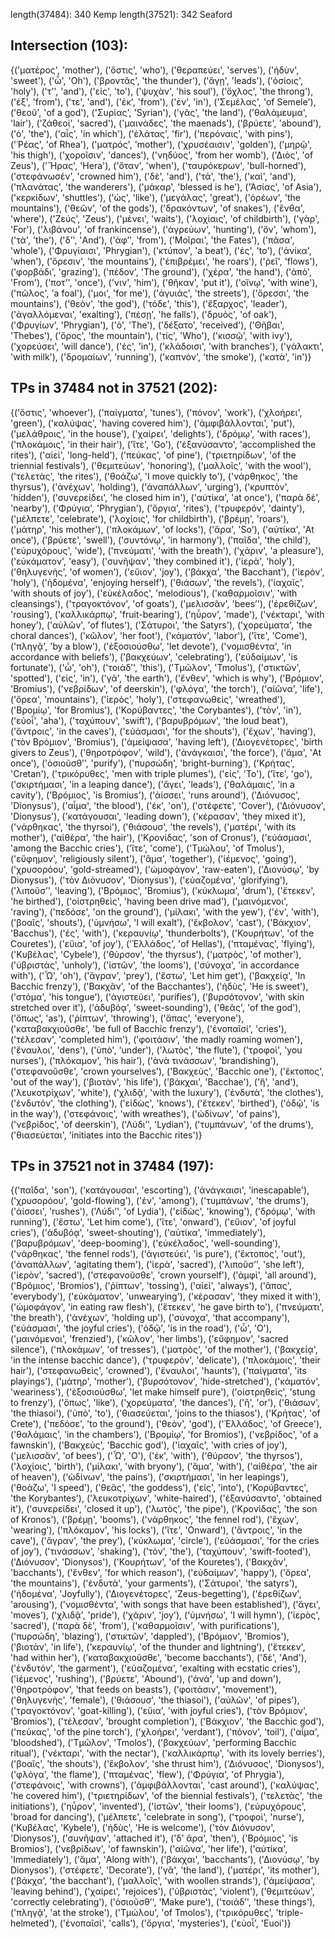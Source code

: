 length(37484): 340	Kemp
length(37521): 342	Seaford


Intersection (103):
------------------

{('ματέρος', 'mother'), ('ὅστις', 'who'), ('θεραπεύει', 'serves'), ('ἡδὺν', 'sweet'), ('ὦ', 'Oh'), ('βροντᾶς', 'the thunder'), ('ἄγῃ', 'leads'), ('ὁσίοις', 'holy'), ('τʼ', 'and'), ('εἰς', 'to'), ('ψυχὰν', 'his soul'), ('ὄχλος', 'the throng'), ('ἐξ', 'from'), ('τε', 'and'), ('ἐκ', 'from'), ('ἐν', 'in'), ('Σεμέλας', 'of Semele'), ('θεοῦ', 'of a god'), ('Συρίας', 'Syrian'), ('γᾶς', 'the land'), ('θαλάμευμα', 'lair'), ('ζάθεοί', 'sacred'), ('μαινάδες', 'the maenads'), ('βρύετε', 'abound'), ('ὁ', 'the'), ('αἷς', 'in which'), ('ἐλάτας', 'fir'), ('περόναις', 'with pins'), ('Ῥέας', 'of Rhea'), ('ματρός', 'mother'), ('χρυσέαισιν', 'golden'), ('μηρῷ', 'his thigh'), ('χοροῖσιν', 'dances'), ('νηδύος', 'from her womb'), ('Διὸς', 'of Zeus'), ('Ἥρας', 'Hera'), ('ὅταν', 'when'), ('ταυρόκερων', 'bull-horned'), ('στεφάνωσέν', 'crowned him'), ('δὲ', 'and'), ('τά', 'the'), ('καὶ', 'and'), ('πλανάτας', 'the wanderers'), ('μάκαρ', 'blessed is he'), ('Ἀσίας', 'of Asia'), ('κερκίδων', 'shuttles'), ('ὡς', 'like'), ('μεγάλας', 'great'), ('ὀρέων', 'the mountains'), ('θεῶν', 'of the gods'), ('δρακόντων', 'of snakes'), ('ἔνθα', 'where'), ('Ζεύς', 'Zeus'), ('μένει', 'waits'), ('λοχίαις', 'of childbirth'), ('γὰρ', 'For'), ('λιβάνου', 'of frankincense'), ('ἀγρεύων', 'hunting'), ('ὅν', 'whom'), ('τὰ', 'the'), ('δʼ', 'And'), ('ἀφʼ', 'from'), ('Μοῖραι', 'the Fates'), ('πᾶσα', 'whole'), ('Φρυγίαισι', 'Phrygian'), ('κτύπον', 'a beat'), ('ἐς', 'to'), ('ἁνίκα', 'when'), ('ὄρεσιν', 'the mountains'), ('ἐπιβρέμει', 'he roars'), ('ῥεῖ', 'flows'), ('φορβάδι', 'grazing'), ('πέδον', 'The ground'), ('χέρα', 'the hand'), ('ἀπὸ', 'From'), ('ποτʼ', 'once'), ('νιν', 'him'), ('θῆκαν', 'put it'), ('οἴνῳ', 'with wine'), ('πῶλος', 'a foal'), ('μοι', 'for me'), ('ἀγυιάς', 'the streets'), ('ὄρεσσι', 'the mountains'), ('θεὸν', 'the god'), ('τόδε', 'this'), ('ἔξαρχος', 'leader'), ('ἀγαλλόμεναι', 'exalting'), ('πέσῃ', 'he falls'), ('δρυὸς', 'of oak'), ('Φρυγίων', 'Phrygian'), ('ὁ', 'The'), ('δέξατο', 'received'), ('Θῆβαι', 'Thebes'), ('ὄρος', 'the mountain'), ('τίς', 'Who'), ('κισσῷ', 'with ivy'), ('χορεύσει', 'will dance'), ('ἐς', 'in'), ('κλάδοισι', 'with branches'), ('γάλακτι', 'with milk'), ('δρομαίων', 'running'), ('καπνὸν', 'the smoke'), ('κατὰ', 'in')}


TPs in 37484 not in 37521 (202):
------------------

{('ὅστις', 'whoever'), ('παίγματα', 'tunes'), ('πόνον', 'work'), ('χλοήρει', 'green'), ('καλύψας', 'having covered him'), ('ἀμφιβάλλονται', 'put'), ('μελάθροις', 'in the house'), ('χαίρει', 'delights'), ('δρόμῳ', 'with races'), ('πλοκάμοις', 'in their hair'), ('ἴτε', 'Go'), ('ἐξανύσαντο', 'accomplished the rites'), ('αἰεὶ', 'long-held'), ('πεύκας', 'of pine'), ('τριετηρίδων', 'of the triennial festivals'), ('θεμιτεύων', 'honoring'), ('μαλλοῖς', 'with the wool'), ('τελετὰς', 'the rites'), ('θοάζω', 'I move quickly to'), ('νάρθηκος', 'the thyrsus'), ('ἀνέχων', 'holding'), ('ἀναπάλλων', 'urging'), ('κρυπτὸν', 'hidden'), ('συνερείδει', 'he closed him in'), ('αὐτίκα', 'at once'), ('παρὰ δὲ', 'nearby'), ('Φρύγια', 'Phrygian'), ('ὄργια', 'rites'), ('τρυφερόν', 'dainty'), ('μέλπετε', 'celebrate'), ('λοχίοις', 'for childbirth'), ('βρέμῃ', 'roars'), ('μάτηρ', 'his mother'), ('πλοκάμων', 'of locks'), ('ἄρα', 'So'), ('αὐτίκα', 'At once'), ('βρύετε', 'swell'), ('συντόνῳ', 'in harmony'), ('παῖδα', 'the child'), ('εὐρυχόρους', 'wide'), ('πνεύματι', 'with the breath'), ('χάριν', 'a pleasure'), ('εὐκάματον', 'easy'), ('συνῆψαν', 'they combined it'), ('ἱερὰ', 'holy'), ('θηλυγενὴς', 'of women'), ('εὔιον', 'joy'), ('βάκχα', 'the Bacchant'), ('ἱερὸν', 'holy'), ('ἡδομένα', 'enjoying herself'), ('θιάσων', 'the revels'), ('ἰαχαῖς', 'with shouts of joy'), ('εὐκέλαδος', 'melodious'), ('καθαρμοῖσιν', 'with cleansings'), ('τραγοκτόνον', 'of goats'), ('μελισσᾶν', 'bees’'), ('ἐρεθίζων', 'rousing'), ('καλλικάρπῳ', 'fruit-bearing'), ('ηὗρον', 'made'), ('νέκταρι', 'with honey'), ('αὐλῶν', 'of flutes'), ('Σάτυροι', 'the Satyrs'), ('χορεύματα', 'the choral dances'), ('κῶλον', 'her foot'), ('κάματόν', 'labor'), ('ἴτε', 'Come'), ('πληγᾷ', 'by a blow'), ('ἐξοσιούσθω', 'let devote'), ('νομισθέντα', 'in accordance with beliefs'), ('βακχεύων', 'celebrating'), ('εὐδαίμων', 'is fortunate'), ('ὦ', 'oh'), ('τοιάδʼ', 'this'), ('Τμῶλον', 'Tmolus'), ('στικτῶν', 'spotted'), ('εἰς', 'in'), ('γᾶ', 'the earth'), ('ἔνθεν', 'which is why'), ('Βρόμιον', 'Bromius'), ('νεβρίδων', 'of deerskin'), ('φλόγα', 'the torch'), ('αἰῶνα', 'life'), ('ὄρεα', 'mountains'), ('ἱερὸς', 'holy'), ('στεφανωθεὶς', 'wreathed'), ('Βρομίῳ', 'for Bromius'), ('Κορύβαντες', 'the Corybantes'), ('τὸν', 'in'), ('εὐοἷ', 'aha'), ('ταχύπουν', 'swift'), ('βαρυβρόμων', 'the loud beat'), ('ἄντροις', 'in the caves'), ('εὐάσμασι', 'for the shouts'), ('ἔχων', 'having'), ('τὸν Βρόμιον', 'Bromius'), ('ἀμείψασα', 'having left'), ('Διογενέτορες', 'birth givers to Zeus'), ('θηροτρόφον', 'wild'), ('ἀνάγκαισι', 'the force'), ('ἅμα', 'At once'), ('ὁσιοῦσθʼ', 'purify'), ('πυρσώδη', 'bright-burning'), ('Κρήτας', 'Cretan'), ('τρικόρυθες', 'men with triple plumes'), ('εἰς', 'To'), ('ἴτε', 'go'), ('σκιρτήμασι', 'in a leaping dance'), ('ἄγει', 'leads'), ('θαλάμαις', 'in a cavity'), ('Βρόμιος', 'is Bromius'), ('ἀίσσει', 'runs around'), ('Διόνυσος', 'Dionysus'), ('αἷμα', 'the blood'), ('ἐκ', 'on'), ('στέφετε', 'Cover'), ('Διόνυσον', 'Dionysus'), ('κατάγουσαι', 'leading down'), ('κέρασαν', 'they mixed it'), ('νάρθηκας', 'the thyrsoi'), ('θιάσουσ', 'the revels'), ('ματέρι', 'with its mother'), ('αἰθέρα', 'the hair'), ('Κρονίδας', 'son of Cronus'), ('εὐάσμασι', 'among the Bacchic cries'), ('ἴτε', 'come'), ('Τμώλου', 'of Tmolus'), ('εὔφημον', 'religiously silent'), ('ἅμα', 'together'), ('ἱέμενος', 'going'), ('χρυσορόου', 'gold-streamed'), ('ὠμοφάγον', 'raw-eaten'), ('Διονύσῳ', 'by Dionysus'), ('τὸν Διόνυσον', 'Dionysus'), ('εὐαζομένα', 'glorifying'), ('λιποῦσʼ', 'leaving'), ('Βρόμιος', 'Bromius'), ('κύκλωμα', 'drum'), ('ἔτεκεν', 'he birthed'), ('οἰστρηθεὶς', 'having been drive mad'), ('μαινόμενοι', 'raving'), ('πεδόσε', 'on the ground'), ('μίλακι', 'with the yew'), ('ἐν', 'with'), ('βοαῖς', 'shouts'), ('ὑμνήσω', 'I will exalt'), ('ἔκβολον', 'cast'), ('Βάκχιον', 'Bacchus'), ('ἐς', 'with'), ('κεραυνίῳ', 'thunderbolts'), ('Κουρήτων', 'of the Couretes'), ('εὔια', 'of joy'), ('Ἑλλάδος', 'of Hellas'), ('πταμένας', 'flying'), ('Κυβέλας', 'Cybele'), ('θύρσον', 'the thyrsus'), ('ματρὸς', 'of mother'), ('ὑβριστὰς', 'unholy'), ('ἱστῶν', 'the looms'), ('σύνοχα', 'in accordance with'), ('Ὦ', 'oh'), ('ἄγραν', 'prey'), ('ἔστω', 'Let him get'), ('βακχείᾳ', 'In Bacchic frenzy'), ('Βακχᾶν', 'of the Bacchantes'), ('ἡδὺς', 'He is sweet'), ('στόμα', 'his tongue'), ('ἁγιστεύει', 'purifies'), ('βυρσότονον', 'with skin stretched over it'), ('ἁδυβόᾳ', 'sweet-sounding'), ('θεᾶς', 'of the god'), ('ὅπως', 'as'), ('ῥίπτων', 'throwing'), ('ἅπας', 'everyone'), ('καταβακχιοῦσθε', 'be full of Bacchic frenzy'), ('ἐνοπαῖσί', 'cries'), ('τέλεσαν', 'completed him'), ('φοιτάσιν', 'the madly roaming women'), ('ἔναυλοι', 'dens'), ('ὑπὸ', 'under'), ('λωτὸς', 'the flute'), ('τροφοὶ', 'you nurses'), ('πλόκαμον', 'his hair'), ('ἀνὰ τινάσσων', 'brandishing'), ('στεφανοῦσθε', 'crown yourselves'), ('Βακχεὺς', 'Bacchic one'), ('ἔκτοπος', 'out of the way'), ('βιοτὰν', 'his life'), ('βάκχαι', 'Bacchae'), ('ἢ', 'and'), ('λευκοτρίχων', 'white'), ('χλιδᾷ', 'with the luxury'), ('ἐνδυτὰ', 'the clothes'), ('ἐνδυτόν', 'the clothing'), ('εἰδὼς', 'knows'), ('ἔτεκεν', 'birthed'), ('ὁδῷ', 'is in the way'), ('στεφάνοις', 'with wreathes'), ('ὠδίνων', 'of pains'), ('νεβρίδος', 'of deerskin'), ('Λύδιʼ', 'Lydian'), ('τυμπάνων', 'of the drums'), ('θιασεύεται', 'initiates into the Bacchic rites')}


TPs in 37521 not in 37484 (197):
------------------

{('παῖδα', 'son'), ('κατάγουσαι', 'escorting'), ('ἀνάγκαισι', 'inescapable'), ('χρυσορόου', 'gold-flowing'), ('ἐν', 'among'), ('τυμπάνων', 'the drums'), ('ἀίσσει', 'rushes'), ('Λύδιʼ', 'of Lydia'), ('εἰδὼς', 'knowing'), ('δρόμῳ', 'with running'), ('ἔστω', 'Let him come'), ('ἴτε', 'onward'), ('εὔιον', 'of joyful cries'), ('ἁδυβόᾳ', 'sweet-shouting'), ('αὐτίκα', 'immediately'), ('βαρυβρόμων', 'deep-booming'), ('εὐκέλαδος', 'well-sounding'), ('νάρθηκας', 'the fennel rods'), ('ἁγιστεύει', 'is pure'), ('ἔκτοπος', 'out'), ('ἀναπάλλων', 'agitating them'), ('ἱερὰ', 'sacred'), ('λιποῦσʼ', 'she left'), ('ἱερὸν', 'sacred'), ('στεφανοῦσθε', 'crown yourself'), ('ἀμφὶ', 'all around'), ('Βρόμιος', 'Bromios'), ('ῥίπτων', 'tossing'), ('αἰεὶ', 'always'), ('ἅπας', 'everybody'), ('εὐκάματον', 'unwearying'), ('κέρασαν', 'they mixed it with'), ('ὠμοφάγον', 'in eating raw flesh'), ('ἔτεκεν', 'he gave birth to'), ('πνεύματι', 'the breath'), ('ἀνέχων', 'holding up'), ('σύνοχα', 'that accompany'), ('εὐάσμασι', 'the joyful cries'), ('ὁδῷ', 'is in the road'), ('ὦ', 'O'), ('μαινόμενοι', 'frenzied'), ('κῶλον', 'her limbs'), ('εὔφημον', 'sacred silence'), ('πλοκάμων', 'of tresses'), ('ματρὸς', 'of the mother'), ('βακχείᾳ', 'in the intense bacchic dance'), ('τρυφερόν', 'delicate'), ('πλοκάμοις', 'their hair'), ('στεφανωθεὶς', 'crowned'), ('ἔναυλοι', 'haunts'), ('παίγματα', 'its playings'), ('μάτηρ', 'mother'), ('βυρσότονον', 'hide-stretched'), ('κάματόν', 'weariness'), ('ἐξοσιούσθω', 'let make himself pure'), ('οἰστρηθεὶς', 'stung to frenzy'), ('ὅπως', 'like'), ('χορεύματα', 'the dances'), ('ἢ', 'or'), ('θιάσων', 'the thiasoi'), ('ὑπὸ', 'to'), ('θιασεύεται', 'joins to the thiasos'), ('Κρήτας', 'of Crete'), ('πεδόσε', 'to the ground'), ('θεὸν', 'god'), ('Ἑλλάδος', 'of Greece'), ('θαλάμαις', 'in the chambers'), ('Βρομίῳ', 'for Bromios'), ('νεβρίδος', 'of a fawnskin'), ('Βακχεὺς', 'Bacchic god'), ('ἰαχαῖς', 'with cries of joy'), ('μελισσᾶν', 'of bees'), ('Ὦ', 'O'), ('ἐκ', 'with'), ('θύρσον', 'the thyrsos'), ('λοχίοις', 'birth'), ('μίλακι', 'with bryony'), ('ἅμα', 'with'), ('αἰθέρα', 'the air of heaven'), ('ὠδίνων', 'the pains'), ('σκιρτήμασι', 'in her leapings'), ('θοάζω', 'I speed'), ('θεᾶς', 'the goddess'), ('εἰς', 'into'), ('Κορύβαντες', 'the Korybantes'), ('λευκοτρίχων', 'white-haired'), ('ἐξανύσαντο', 'obtained it'), ('συνερείδει', 'closed it up'), ('λωτὸς', 'the pipe'), ('Κρονίδας', 'the son of Kronos'), ('βρέμῃ', 'booms'), ('νάρθηκος', 'the fennel rod'), ('ἔχων', 'wearing'), ('πλόκαμον', 'his locks'), ('ἴτε', 'Onward'), ('ἄντροις', 'in the cave'), ('ἄγραν', 'the prey'), ('κύκλωμα', 'circle'), ('εὐάσμασι', 'for the cries of joy'), ('τινάσσων', 'shaking'), ('τὸν', 'the'), ('ταχύπουν', 'swift-footed'), ('Διόνυσον', 'Dionysos'), ('Κουρήτων', 'of the Kouretes'), ('Βακχᾶν', 'bacchants'), ('ἔνθεν', 'for which reason'), ('εὐδαίμων', 'happy'), ('ὄρεα', 'the mountains'), ('ἐνδυτὰ', 'your garments'), ('Σάτυροι', 'the satyrs'), ('ἡδομένα', 'Joyfully'), ('Διογενέτορες', 'Zeus-begetting'), ('ἐρεθίζων', 'arousing'), ('νομισθέντα', 'with songs that have been established'), ('ἄγει', 'moves'), ('χλιδᾷ', 'pride'), ('χάριν', 'joy'), ('ὑμνήσω', 'I will hymn'), ('ἱερὸς', 'sacred'), ('παρὰ δὲ', 'from'), ('καθαρμοῖσιν', 'with purifications'), ('πυρσώδη', 'blazing'), ('στικτῶν', 'dappled'), ('Βρόμιον', 'Bromios'), ('βιοτὰν', 'in life'), ('κεραυνίῳ', 'of the thunder and lightning'), ('ἔτεκεν', 'had within her'), ('καταβακχιοῦσθε', 'become bacchants'), ('δὲ', 'And'), ('ἐνδυτόν', 'the garment'), ('εὐαζομένα', 'exalting with ecstatic cries'), ('ἱέμενος', 'rushing'), ('βρύετε', 'Abound'), ('ἀνὰ', 'up and down'), ('θηροτρόφον', 'that feeds on beasts'), ('φοιτάσιν', 'movement'), ('θηλυγενὴς', 'female'), ('θιάσουσ', 'the thiasoi'), ('αὐλῶν', 'of pipes'), ('τραγοκτόνον', 'goat-killing'), ('εὔια', 'with joyful cries'), ('τὸν Βρόμιον', 'Bromios'), ('τέλεσαν', 'brought completion'), ('Βάκχιον', 'the Bacchic god'), ('πεύκας', 'of the pine torch'), ('χλοήρει', 'verdant'), ('πόνον', 'toil'), ('αἷμα', 'bloodshed'), ('Τμῶλον', 'Tmolos'), ('βακχεύων', 'performing Bacchic ritual'), ('νέκταρι', 'with the nectar'), ('καλλικάρπῳ', 'with its lovely berries'), ('βοαῖς', 'the shouts'), ('ἔκβολον', 'she thrust him'), ('Διόνυσος', 'Dionysos'), ('φλόγα', 'the flame'), ('πταμένας', 'flew'), ('Φρύγια', 'of Phrygia'), ('στεφάνοις', 'with crowns'), ('ἀμφιβάλλονται', 'cast around'), ('καλύψας', 'he covered him'), ('τριετηρίδων', 'of the biennial festivals'), ('τελετὰς', 'the initiations'), ('ηὗρον', 'invented'), ('ἱστῶν', 'their looms'), ('εὐρυχόρους', 'broad for dancing'), ('μέλπετε', 'celebrate in song'), ('τροφοὶ', 'nurse'), ('Κυβέλας', 'Kybele'), ('ἡδὺς', 'He is welcome'), ('τὸν Διόνυσον', 'Dionysos'), ('συνῆψαν', 'attached it'), ('δʼ ἄρα', 'then'), ('Βρόμιος', 'is Bromios'), ('νεβρίδων', 'of fawnskin'), ('αἰῶνα', 'her life'), ('αὐτίκα', 'Immediately'), ('ἅμα', 'Along with'), ('βάκχαι', 'bacchants'), ('Διονύσῳ', 'by Dionysos'), ('στέφετε', 'Decorate'), ('γᾶ', 'the land'), ('ματέρι', 'its mother'), ('βάκχα', 'the bacchant'), ('μαλλοῖς', 'with woollen strands'), ('ἀμείψασα', 'leaving behind'), ('χαίρει', 'rejoices'), ('ὑβριστὰς', 'violent'), ('θεμιτεύων', 'correctly celebrating'), ('ὁσιοῦσθʼ', 'Make pure'), ('τοιάδʼ', 'these things'), ('πληγᾷ', 'at the stroke'), ('Τμώλου', 'of Tmolos'), ('τρικόρυθες', 'triple-helmeted'), ('ἐνοπαῖσί', 'calls'), ('ὄργια', 'mysteries'), ('εὐοἷ', 'Euoi')}
